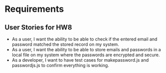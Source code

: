 # Requirements

## User Stories for HW8
- As a user, I want the ability to be able to check if the entered email and password matched the stored record on my system.
- As a user, I want the ability to be able to store emails and passwords in a local file on my system where the passwords are encrypted and secure.
- As a developer, I want to have test cases for makepassword.js and passwordjs.js to confirm everything is working.
